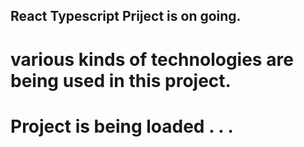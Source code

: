 ## React Typescript Priject is on going.
# various kinds of technologies are being used in this project.
# Project is being loaded . . . 
